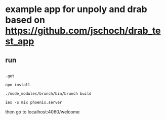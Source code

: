# example app for unpoly and drab based on https://github.com/jschoch/drab_test_app


## run

```

.get

npm install

./node_modules/brunch/bin/brunch build

iex -S mix phoenix.server

```

then go to localhost:4060/welcome
